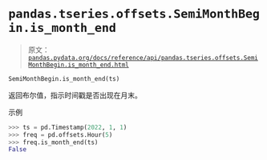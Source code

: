 # `pandas.tseries.offsets.SemiMonthBegin.is_month_end`

> 原文：[`pandas.pydata.org/docs/reference/api/pandas.tseries.offsets.SemiMonthBegin.is_month_end.html`](https://pandas.pydata.org/docs/reference/api/pandas.tseries.offsets.SemiMonthBegin.is_month_end.html)

```py
SemiMonthBegin.is_month_end(ts)
```

返回布尔值，指示时间戳是否出现在月末。

示例

```py
>>> ts = pd.Timestamp(2022, 1, 1)
>>> freq = pd.offsets.Hour(5)
>>> freq.is_month_end(ts)
False 
```
